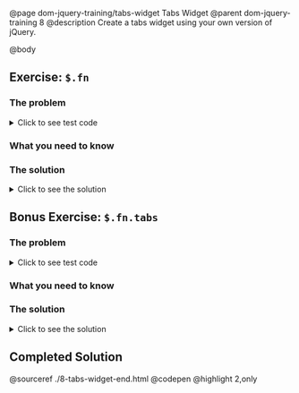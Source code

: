 @page dom-jquery-training/tabs-widget Tabs Widget
@parent dom-jquery-training 8
@description Create a tabs widget using your own version of jQuery.

@body

## Exercise: `$.fn`

### The problem

<details>
<summary>Click to see test code</summary>
```js
QUnit
```
</details>

### What you need to know

### The solution

<details>
<summary>Click to see the solution</summary>
```js
solution
```
</details>

## Bonus Exercise: `$.fn.tabs`

### The problem

<details>
<summary>Click to see test code</summary>
```js
QUnit
```
</details>

### What you need to know

### The solution

<details>
<summary>Click to see the solution</summary>
```js
solution
```
</details>


## Completed Solution

@sourceref ./8-tabs-widget-end.html
@codepen
@highlight 2,only
